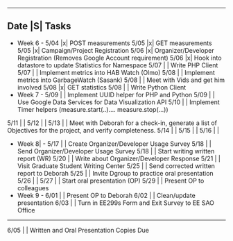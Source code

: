-------------------------------------------------------------------------------
 Date |S| Tasks
--------------------------------------------------------------------------------
- Week 6 -
 5/04 |x| POST measurements
 5/05 |x| GET measurements
 5/05 |x| Campaign/Project Registration
 5/06 |x| Organizer/Developer Registration (Removes Google Account requirement)
 5/06 |x| Hook into datastore to update Statistics for Namespace
 5/07 | | Write PHP Client
 5/07 | | Implement metrics into HAB Watch (Olmo)
 5/08 | | Implement metrics into GarbageWatch (Sasank)
 5/08 | | Meet with Vids and get him involved 
 5/08 |x| GET statistics
 5/08 | | Write Python Client
- Week 7 -
 5/09 | | Implement UUID helper for PHP and Python
 5/09 | | Use Google Data Services for Data Visualization API
 5/10 | | Implement Timer helpers (measure.start(..).... measure.stop(...))
 
 5/11 | | 
 5/12 | |
 5/13 | | Meet with Deborah for a check-in, generate a list of Objectives for the project, and verify completeness.
 5/14 | |
 5/15 | |
 5/16 | |
- Week 8|  -
 5/17 | | Create Organizer/Developer Usage Survey
 5/18 | | Send Organizer/Developer Usage Survey
 5/18 | | Start writing written report (WR)
 5/20 | | Write about Organizer/Developer Response
 5/21 | | Visit Graduate Student Writing Center
 5/25 | | Send corrected written report to Deborah
 5/25 | | Invite Dgroup to practice oral presentation
 5/26 | |
 5/27 | | Start oral presentation (OP)
 5/29 | | Present OP to colleagues
- Week 9 -
 6/01 | | Present OP to Deborah
 6/02 | | Clean/update presentation
 6/03 | | Turn in EE299s Form and Exit Survey to EE SAO Office
------------------------------------------------------------------------------
 6/05 | | Written and Oral Presentation Copies Due

